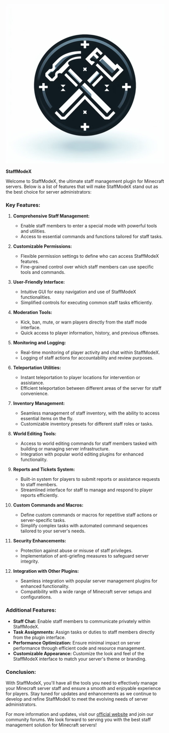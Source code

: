 ![StaffModeX Logo](logo.jpg)

**StaffModeX**

Welcome to StaffModeX, the ultimate staff management plugin for Minecraft servers. Below is a list of features that will make StaffModeX stand out as the best choice for server administrators:

### Key Features:
1. **Comprehensive Staff Management:**
   - Enable staff members to enter a special mode with powerful tools and utilities.
   - Access to essential commands and functions tailored for staff tasks.

2. **Customizable Permissions:**
   - Flexible permission settings to define who can access StaffModeX features.
   - Fine-grained control over which staff members can use specific tools and commands.

3. **User-Friendly Interface:**
   - Intuitive GUI for easy navigation and use of StaffModeX functionalities.
   - Simplified controls for executing common staff tasks efficiently.

4. **Moderation Tools:**
   - Kick, ban, mute, or warn players directly from the staff mode interface.
   - Quick access to player information, history, and previous offenses.

5. **Monitoring and Logging:**
   - Real-time monitoring of player activity and chat within StaffModeX.
   - Logging of staff actions for accountability and review purposes.

6. **Teleportation Utilities:**
   - Instant teleportation to player locations for intervention or assistance.
   - Efficient teleportation between different areas of the server for staff convenience.

7. **Inventory Management:**
   - Seamless management of staff inventory, with the ability to access essential items on the fly.
   - Customizable inventory presets for different staff roles or tasks.

8. **World Editing Tools:**
   - Access to world editing commands for staff members tasked with building or managing server infrastructure.
   - Integration with popular world editing plugins for enhanced functionality.

9. **Reports and Tickets System:**
   - Built-in system for players to submit reports or assistance requests to staff members.
   - Streamlined interface for staff to manage and respond to player reports efficiently.

10. **Custom Commands and Macros:**
    - Define custom commands or macros for repetitive staff actions or server-specific tasks.
    - Simplify complex tasks with automated command sequences tailored to your server's needs.

11. **Security Enhancements:**
    - Protection against abuse or misuse of staff privileges.
    - Implementation of anti-griefing measures to safeguard server integrity.

12. **Integration with Other Plugins:**
    - Seamless integration with popular server management plugins for enhanced functionality.
    - Compatibility with a wide range of Minecraft server setups and configurations.

### Additional Features:
- **Staff Chat:** Enable staff members to communicate privately within StaffModeX.
- **Task Assignments:** Assign tasks or duties to staff members directly from the plugin interface.
- **Performance Optimization:** Ensure minimal impact on server performance through efficient code and resource management.
- **Customizable Appearance:** Customize the look and feel of the StaffModeX interface to match your server's theme or branding.

### Conclusion:
With StaffModeX, you'll have all the tools you need to effectively manage your Minecraft server staff and ensure a smooth and enjoyable experience for players. Stay tuned for updates and enhancements as we continue to develop and refine StaffModeX to meet the evolving needs of server administrators.

For more information and updates, visit our [official website](https://builtbybit.com/resources/staffmodex.42976/) and join our community forums. We look forward to serving you with the best staff management solution for Minecraft servers!
